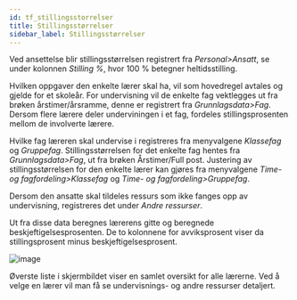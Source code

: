 ```yaml
---
id: tf_stillingsstorrelser
title: Stillingsstørrelser
sidebar_label: Stillingsstørrelser
---
```

Ved ansettelse blir stillingsstørrelsen registrert fra _Personal>Ansatt_, se under kolonnen _Stilling %_, hvor 100 % betegner heltidsstilling. 

Hvilken oppgaver den enkelte lærer skal ha, vil som hovedregel avtales og gjelde for et skoleår. For undervisning vil de enkelte fag vektlegges ut fra brøken årstimer/årsramme, denne er registrert fra _Grunnlagsdata>Fag_. Dersom flere lærere deler underviningen i et fag, fordeles stillingsprosenten mellom de involverte lærere.

Hvilke fag læreren skal undervise i registreres fra menyvalgene _Klassefag_ og  _Gruppefag_. Stillingsstørrelsen for det enkelte fag hentes fra _Grunnlagsdata>Fag_, ut fra brøken Årstimer/Full post. Justering av stillingsstørrelsen for den enkelte lærer kan gjøres fra menyvalgene _Time- og fagfordeling>Klassefag_ og  _Time- og fagfordeling>Gruppefag_. 

Dersom den ansatte skal tildeles ressurs som ikke fanges opp av undervisning, registreres det under  _Andre ressurser_. 

Ut fra disse data beregnes lærerens gitte og beregnede beskjeftigelsesprosenten. De to kolonnene for avviksprosent viser da stillingsprosent minus beskjeftigelsesprosent.  

![image](https://github.com/user-attachments/assets/c973e0ce-11b5-44cb-8cd4-96e0c9e8e579)

Øverste liste i skjermbildet viser en samlet oversikt for alle lærerne. Ved å velge en lærer vil man få se undervisnings- og andre ressurser detaljert. 

